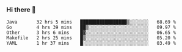 ### Hi there 👋

<!--
**yeya24/yeya24** is a ✨ _special_ ✨ repository because its `README.md` (this file) appears on your GitHub profile.

Here are some ideas to get you started:

- 🔭 I’m currently working on ...
- 🌱 I’m currently learning ...
- 👯 I’m looking to collaborate on ...
- 🤔 I’m looking for help with ...
- 💬 Ask me about ...
- 📫 How to reach me: ...
- 😄 Pronouns: ...
- ⚡ Fun fact: ...
-->

<!--START_SECTION:waka-->
```text
Java       32 hrs 5 mins   █████████████████▒░░░░░░░   68.69 % 
Go         4 hrs 39 mins   ██▒░░░░░░░░░░░░░░░░░░░░░░   09.97 % 
Other      3 hrs 6 mins    █▓░░░░░░░░░░░░░░░░░░░░░░░   06.65 % 
Makefile   2 hrs 25 mins   █▒░░░░░░░░░░░░░░░░░░░░░░░   05.20 % 
YAML       1 hr 37 mins    █░░░░░░░░░░░░░░░░░░░░░░░░   03.49 % 
```
<!--END_SECTION:waka-->
